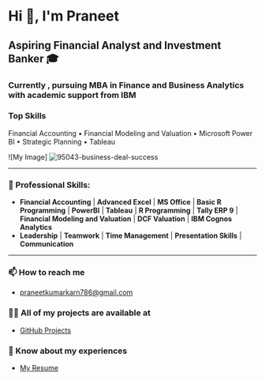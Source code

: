 # Hi 👋, I'm Praneet

## Aspiring Financial Analyst and Investment Banker 🎓 
### Currently , pursuing MBA in Finance and Business Analytics with academic support from IBM 

### Top Skills
Financial Accounting • Financial Modeling and Valuation • Microsoft Power BI • Strategic Planning • Tableau

![My Image] 
![95043-business-deal-success](https://github.com/pran786166/pran786166/assets/123820058/380c893e-b989-421b-8b93-aa3a6a4025f4)

---

### 💼 Professional Skills:
- **Financial Accounting** | **Advanced Excel** | **MS Office** | **Basic R Programming** | **PowerBI** | **Tableau** | **R Programming** | **Tally ERP 9** | **Financial Modeling and Valuation** | **DCF Valuation** | **IBM Cognos Analytics**
-  **Leadership** | **Teamwork** | **Time Management** | **Presentation Skills** | **Communication**

---

### 📫 How to reach me
- praneetkumarkarn786@gmail.com

### 👨‍💻 All of my projects are available at
- [GitHub Projects](https://github.com/pran786166)

### 📄 Know about my experiences
- [My Resume](https://drive.google.com/file/d/1775HhD8Px2mfDFbGz-rj0dCct70yMKga/view?usp=drive_link)


